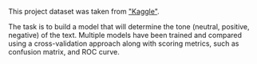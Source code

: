 This project dataset was taken from ["Kaggle"](https://www.kaggle.com/c/twitter-sentiment-analysis2/overview).

The task is to build a model that will determine the tone (neutral, positive, negative) of the text. 
Multiple models have been trained and compared using a cross-validation approach along with scoring
metrics, such as confusion matrix, and ROC curve.
